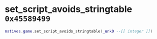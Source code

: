 # set_script_avoids_stringtable `0x45589499`

```lua
natives.game.set_script_avoids_stringtable(_unk0 --[[ integer ]])
```